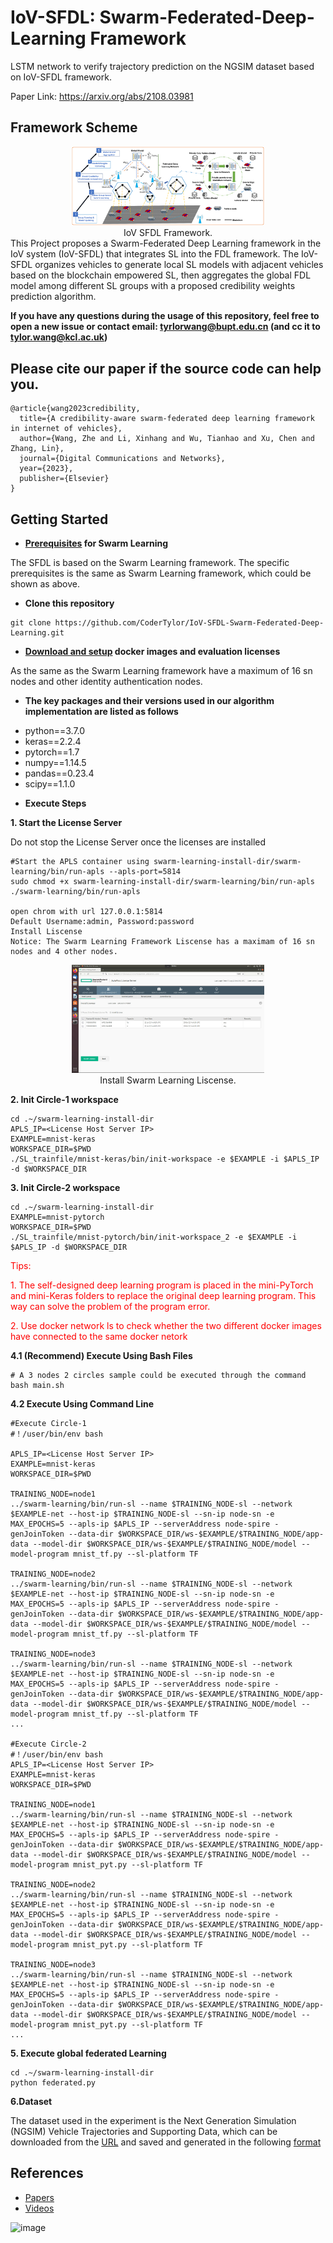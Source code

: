 # IoV-SFDL: Swarm-Federated-Deep-Learning Framework
LSTM network to verify trajectory prediction on the NGSIM dataset based on IoV-SFDL framework.

Paper Link:   https://arxiv.org/abs/2108.03981

## Framework Scheme



<div>			<!--块级封装-->
    <center>	<!--将图片和文字居中-->
    <img src="./Fig/scheme.png"
         alt="Fig not Found"
         style="zoom:30%"/>
    <br>		<!--换行-->
  IoV SFDL Framework.	<!--标题-->
    </center>
</div>
This Project proposes a Swarm-Federated Deep Learning framework in the IoV system (IoV-SFDL) that integrates SL into the FDL framework. The IoV-SFDL organizes vehicles to generate local SL models with adjacent vehicles based on the blockchain empowered SL, then aggregates the global FDL model among different SL groups with a proposed credibility weights prediction algorithm.

**If you have any questions during the usage of this repository, feel free to open a new issue or contact email: tyrlorwang@bupt.edu.cn (and cc it to tylor.wang@kcl.ac.uk)**

## Please cite our paper if the source code can help you.

```
@article{wang2023credibility,
  title={A credibility-aware swarm-federated deep learning framework in internet of vehicles},
  author={Wang, Zhe and Li, Xinhang and Wu, Tianhao and Xu, Chen and Zhang, Lin},
  journal={Digital Communications and Networks},
  year={2023},
  publisher={Elsevier}
}
```

## Getting Started

* **[Prerequisites](https://github.com/HewlettPackard/swarm-learning/blob/v0.3.0/docs/Prerequisites.md) for Swarm Learning**

The SFDL is based on the Swarm Learning framework. The specific prerequisites is the same as Swarm Learning framework, which could be shown as above.

* **Clone this repository**

```shell
git clone https://github.com/CoderTylor/IoV-SFDL-Swarm-Federated-Deep-Learning.git
```

* **[Download and setup](https://github.com/HewlettPackard/swarm-learning/blob/v0.3.0/docs/setup.md) docker images and evaluation licenses**

As the same as the Swarm Learning framework have a maximum of 16 sn nodes and other identity authentication nodes.

* **The key packages and their versions used in our algorithm implementation are listed as follows**

- python==3.7.0
- keras==2.2.4
- pytorch==1.7
- numpy==1.14.5
- pandas==0.23.4
- scipy==1.1.0



* **Execute Steps**

**1. Start the License Server**

Do not stop the License Server once the licenses are installed

```shell
#Start the APLS container using swarm-learning-install-dir/swarm-learning/bin/run-apls --apls-port=5814
sudo chmod +x swarm-learning-install-dir/swarm-learning/bin/run-apls
./swarm-learning/bin/run-apls

open chrom with url 127.0.0.1:5814
Default Username:admin, Password:password
Install Liscense
Notice: The Swarm Learning Framework Liscense has a maximam of 16 sn nodes and 4 other nodes.
```

<div>			<!--块级封装-->
    <center>	<!--将图片和文字居中-->
    <img src="./Fig/Install Liscense.png"
         alt="Fig not Found"
         style="zoom:30%"/>
    <br>		<!--换行-->
  Install Swarm Learning Liscense.	<!--标题-->
    </center>
</div>


**2. Init Circle-1 workspace**

```shell
cd .~/swarm-learning-install-dir
APLS_IP=<License Host Server IP>
EXAMPLE=mnist-keras
WORKSPACE_DIR=$PWD
./SL_trainfile/mnist-keras/bin/init-workspace -e $EXAMPLE -i $APLS_IP -d $WORKSPACE_DIR
```

**3. Init Circle-2 workspace**

```shell
cd .~/swarm-learning-install-dir
EXAMPLE=mnist-pytorch
WORKSPACE_DIR=$PWD
./SL_trainfile/mnist-pytorch/bin/init-workspace_2 -e $EXAMPLE -i $APLS_IP -d $WORKSPACE_DIR
```

<font color=red>Tips: </font> 

<font color=red>1. The self-designed deep learning program is placed in the mini-PyTorch and mini-Keras folders to replace the original deep learning program. This way can solve the problem of the program error.</font> 

<font color=red>2. Use docker network ls to check whether the two different docker images have connected to the same docker netork</font> 

**4.1 (Recommend) Execute Using Bash Files**

```
# A 3 nodes 2 circles sample could be executed through the command 
bash main.sh
```

**4.2 Execute Using Command Line**

```shell
#Execute Circle-1
#！/user/bin/env bash

APLS_IP=<License Host Server IP>
EXAMPLE=mnist-keras
WORKSPACE_DIR=$PWD

TRAINING_NODE=node1
../swarm-learning/bin/run-sl --name $TRAINING_NODE-sl --network $EXAMPLE-net --host-ip $TRAINING_NODE-sl --sn-ip node-sn -e MAX_EPOCHS=5 --apls-ip $APLS_IP --serverAddress node-spire -genJoinToken --data-dir $WORKSPACE_DIR/ws-$EXAMPLE/$TRAINING_NODE/app-data --model-dir $WORKSPACE_DIR/ws-$EXAMPLE/$TRAINING_NODE/model --model-program mnist_tf.py --sl-platform TF

TRAINING_NODE=node2
../swarm-learning/bin/run-sl --name $TRAINING_NODE-sl --network $EXAMPLE-net --host-ip $TRAINING_NODE-sl --sn-ip node-sn -e MAX_EPOCHS=5 --apls-ip $APLS_IP --serverAddress node-spire -genJoinToken --data-dir $WORKSPACE_DIR/ws-$EXAMPLE/$TRAINING_NODE/app-data --model-dir $WORKSPACE_DIR/ws-$EXAMPLE/$TRAINING_NODE/model --model-program mnist_tf.py --sl-platform TF

TRAINING_NODE=node3
../swarm-learning/bin/run-sl --name $TRAINING_NODE-sl --network $EXAMPLE-net --host-ip $TRAINING_NODE-sl --sn-ip node-sn -e MAX_EPOCHS=5 --apls-ip $APLS_IP --serverAddress node-spire -genJoinToken --data-dir $WORKSPACE_DIR/ws-$EXAMPLE/$TRAINING_NODE/app-data --model-dir $WORKSPACE_DIR/ws-$EXAMPLE/$TRAINING_NODE/model --model-program mnist_tf.py --sl-platform TF
...

#Execute Circle-2
#！/user/bin/env bash
APLS_IP=<License Host Server IP>
EXAMPLE=mnist-keras
WORKSPACE_DIR=$PWD

TRAINING_NODE=node1
../swarm-learning/bin/run-sl --name $TRAINING_NODE-sl --network $EXAMPLE-net --host-ip $TRAINING_NODE-sl --sn-ip node-sn -e MAX_EPOCHS=5 --apls-ip $APLS_IP --serverAddress node-spire -genJoinToken --data-dir $WORKSPACE_DIR/ws-$EXAMPLE/$TRAINING_NODE/app-data --model-dir $WORKSPACE_DIR/ws-$EXAMPLE/$TRAINING_NODE/model --model-program mnist_pyt.py --sl-platform TF

TRAINING_NODE=node2
../swarm-learning/bin/run-sl --name $TRAINING_NODE-sl --network $EXAMPLE-net --host-ip $TRAINING_NODE-sl --sn-ip node-sn -e MAX_EPOCHS=5 --apls-ip $APLS_IP --serverAddress node-spire -genJoinToken --data-dir $WORKSPACE_DIR/ws-$EXAMPLE/$TRAINING_NODE/app-data --model-dir $WORKSPACE_DIR/ws-$EXAMPLE/$TRAINING_NODE/model --model-program mnist_pyt.py --sl-platform TF
	
TRAINING_NODE=node3
../swarm-learning/bin/run-sl --name $TRAINING_NODE-sl --network $EXAMPLE-net --host-ip $TRAINING_NODE-sl --sn-ip node-sn -e MAX_EPOCHS=5 --apls-ip $APLS_IP --serverAddress node-spire -genJoinToken --data-dir $WORKSPACE_DIR/ws-$EXAMPLE/$TRAINING_NODE/app-data --model-dir $WORKSPACE_DIR/ws-$EXAMPLE/$TRAINING_NODE/model --model-program mnist_pyt.py --sl-platform TF
...
```

**5. Execute global federated Learning**

```shell
cd .~/swarm-learning-install-dir
python federated.py
```

**6.Dataset**

The dataset used in the experiment is the Next Generation Simulation (NGSIM) Vehicle Trajectories and Supporting Data, which can be downloaded from the [URL](https://www.fhwa.dot.gov/publications/research/operations/06137/index.cfm) and saved and generated in the following [format](https://github.com/CoderTylor/IoV-SFDL-Swarm-Federated-Deep-Learning/blob/main/data/test.csv)


## References

- [Papers](https://arxiv.org/pdf/2108.03981.pdf)
- [Videos]()

![image](https://github.com/CoderTylor/IoV-SFDL-Swarm-Federated-Deep-Learning/blob/main/Fig/Trim.gif)


